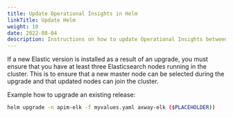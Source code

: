 ```yaml
---
title: Update Operational Insights in Helm
linkTitle: Update Helm
weight: 10
date: 2022-08-04
description: Instructions on how to update Operational Insights between versions in a Helm chart.
---
```


If a new Elastic version is installed as a result of an upgrade, you must ensure that you have at least three Elasticsearch nodes running in the cluster. This is to ensure that a new master node can be selected during the upgrade and that updated nodes can join the cluster.

Example how to upgrade an existing release:

```bash
helm upgrade -n apim-elk -f myvalues.yaml axway-elk ($PLACEHOLDER))
```
